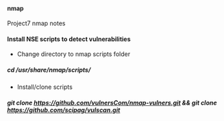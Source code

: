 #### nmap
 Project7 nmap notes

#### Install NSE scripts to detect vulnerabilities

- Change directory to nmap scripts folder
##### cd /usr/share/nmap/scripts/

- Install/clone scripts
##### git clone https://github.com/vulnersCom/nmap-vulners.git && git clone https://github.com/scipag/vulscan.git 
